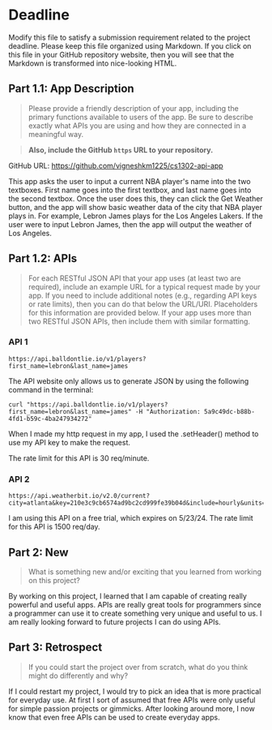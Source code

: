 # Deadline

Modify this file to satisfy a submission requirement related to the project
deadline. Please keep this file organized using Markdown. If you click on
this file in your GitHub repository website, then you will see that the
Markdown is transformed into nice-looking HTML.

## Part 1.1: App Description

> Please provide a friendly description of your app, including
> the primary functions available to users of the app. Be sure to
> describe exactly what APIs you are using and how they are connected
> in a meaningful way.

> **Also, include the GitHub `https` URL to your repository.**

GitHub URL: https://github.com/vigneshkm1225/cs1302-api-app

This app asks the user to input a current NBA player's name into the two textboxes. First
name goes into the first textbox, and last name goes into the second textbox. Once the user does this,
they can click the Get Weather button, and the app will show basic weather data of the city that NBA player
plays in. For example, Lebron James plays for the Los Angeles Lakers. If the user were to input
Lebron James, then the app will output the weather of Los Angeles.


## Part 1.2: APIs

> For each RESTful JSON API that your app uses (at least two are required),
> include an example URL for a typical request made by your app. If you
> need to include additional notes (e.g., regarding API keys or rate
> limits), then you can do that below the URL/URI. Placeholders for this
> information are provided below. If your app uses more than two RESTful
> JSON APIs, then include them with similar formatting.

### API 1

```
https://api.balldontlie.io/v1/players?first_name=lebron&last_name=james
```
The API website only allows us to generate JSON by using the following command in the terminal:

```
curl "https://api.balldontlie.io/v1/players?first_name=lebron&last_name=james" -H "Authorization: 5a9c49dc-b88b-4fd1-b59c-4ba247934272"
```
When I made my http request in my app, I used the .setHeader() method to use my API key to make
the request.

The rate limit for this API is 30 req/minute.

### API 2

```
https://api.weatherbit.io/v2.0/current?city=atlanta&key=210e3c9cb6574ad9bc2cd999fe39b04d&include=hourly&units=I
```
I am using this API on a free trial, which expires on 5/23/24. The rate limit for this API is 1500 req/day.

## Part 2: New

> What is something new and/or exciting that you learned from working
> on this project?

By working on this project, I learned that I am capable of creating really powerful and useful apps. APIs
are really great tools for programmers since a programmer can use it to create something very unique and useful
to us. I am really looking forward to future projects I can do using APIs.

## Part 3: Retrospect

> If you could start the project over from scratch, what do
> you think might do differently and why?

If I could restart my project, I would try to pick an idea that is more practical for everyday use. At first I
sort of assumed that free APIs were only useful for simple passion projects or gimmicks. After looking around
more, I now know that even free APIs can be used to create everyday apps.
